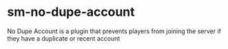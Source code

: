 # sm-no-dupe-account
No Dupe Account is a plugin that prevents players from joining the server if they have a duplicate or recent account
